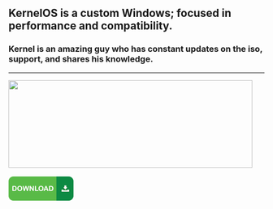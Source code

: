 ## KernelOS is a custom Windows; focused in performance and compatibility.

### Kernel is an amazing guy who has constant updates on the iso, support, and shares his knowledge.

---

<img src="https://github.com/gzmatte/trash/assets/117684932/fc066ab3-caa8-496b-9b5c-531efe065082" width="480" height="173">

</br> 

[<img src="https://github.com/gzmatte/trash/blob/main/48wx.png">](https://discord.gg/kernelos)
